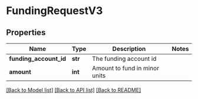 # FundingRequestV3

## Properties
Name | Type | Description | Notes
------------ | ------------- | ------------- | -------------
**funding_account_id** | **str** | The funding account id | 
**amount** | **int** | Amount to fund in minor units | 

[[Back to Model list]](../README.md#documentation-for-models) [[Back to API list]](../README.md#documentation-for-api-endpoints) [[Back to README]](../README.md)


